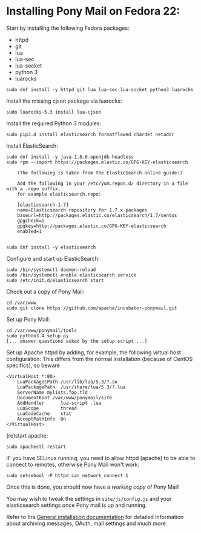 # Installing Pony Mail on Fedora 22: #

Start by installing the following Fedora packages:

- httpd
- git
- lua
- lua-sec
- lua-socket
- python 3
- luarocks

~~~
sudo dnf install -y httpd git lua lua-sec lua-socket python3 luarocks
~~~

Install the missing cjson package via luarocks:

~~~
sudo luarocks-5.3 install lua-cjson
~~~

Install the required Python 3 modules:
~~~
sudo pip3.4 install elasticsearch formatflowed chardet netaddr
~~~


Install ElasticSearch:

~~~
sudo dnf install -y java-1.8.0-openjdk-headless
sudo rpm --import https://packages.elastic.co/GPG-KEY-elasticsearch

    (The following is taken from the ElasticSearch online guide:)

    Add the following in your /etc/yum.repos.d/ directory in a file with a .repo suffix,
    for example elasticsearch.repo:
    
    [elasticsearch-1.7]
    name=Elasticsearch repository for 1.7.x packages
    baseurl=http://packages.elastic.co/elasticsearch/1.7/centos
    gpgcheck=1
    gpgkey=http://packages.elastic.co/GPG-KEY-elasticsearch
    enabled=1


sudo dnf install -y elasticsearch
~~~


Configure and start up ElasticSearch:

~~~
sudo /bin/systemctl daemon-reload
sudo /bin/systemctl enable elasticsearch.service
sudo /etc/init.d/elasticsearch start
~~~


Check out a copy of Pony Mail:
~~~
cd /var/www
sudo git clone https://github.com/apache/incubator-ponymail.git
~~~


Set up Pony Mail:
~~~
cd /var/www/ponymail/tools
sudo python3.4 setup.py
[... answer questions asked by the setup script ...]
~~~


Set up Apache httpd by adding, for example, the following virtual host configuration:
This differs from the normal installation (because of CentOS specifics), so beware

~~~
<VirtualHost *:80>
    LuaPackageCPath /usr/lib/lua/5.3/?.so
    LuaPackagePath  /usr/share/lua/5.3/?.lua
    ServerName mylists.foo.tld
    DocumentRoot /var/www/ponymail/site
    AddHandler      lua-script .lua
    LuaScope        thread
    LuaCodeCache    stat
    AcceptPathInfo  On
</VirtualHost>
~~~

(re)start apache:

~~~
sudo apachectl restart
~~~

IF you have SELinux running, you need to allow httpd (apache) to
be able to connect to remotes, otherwise Pony Mail won't work:

~~~
sudo setsebool -P httpd_can_network_connect 1
~~~

Once this is done, you should now have a *working copy* of Pony Mail!

You may wish to tweak the settings in `site/js/config.js` and your
elasticsearch settings once Pony mail is up and running.

Refer to the [General installation documentation](INSTALLING.md) for
detailed information about archiving messages, OAuth, mail settings and
much more.